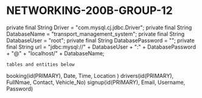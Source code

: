 # NETWORKING-200B-GROUP-12
 private final String Driver = "com.mysql.cj.jdbc.Driver";
    private final String DatabaseName = "transport_management_system";
    private final String DatabaseUser = "root";
    private final String DatabasePassword = "";
    private final String url = "jdbc:mysql://" + DatabaseUser + ":" + DatabasePassword + "@" + "localhost/" + DatabaseName;
    
    tables and entities below
    
   booking(id(PRIMARY), Date, Time, Location )
   drivers(id(PRIMARY), FullNmae, Contact, Vehicle_No)
   signup(id(PRIMARY), Email, Username, Password)

